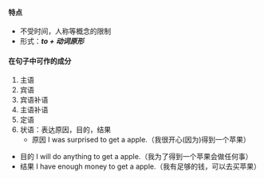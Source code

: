 #### 特点
* 不受时间，人称等概念的限制
* 形式：***to + 动词原形***
#### 在句子中可作的成分
1. 主语
2. 宾语
3. 宾语补语
4. 主语补语
5. 定语
6. 状语：表达原因，目的，结果
   * 原因
	I was surprised to get a apple.（我很开心(因为)得到一个苹果）
  * 目的
    I will do anything to get a apple.（我为了得到一个苹果会做任何事）
  * 结果
    I have enough money to get a apple.（我有足够的钱，可以去买苹果）
